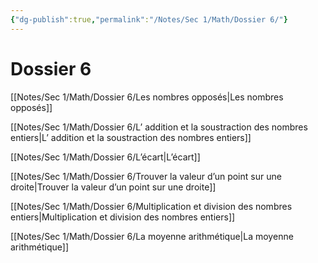 ```yaml
---
{"dg-publish":true,"permalink":"/Notes/Sec 1/Math/Dossier 6/"}
---
```


# Dossier 6

[[Notes/Sec 1/Math/Dossier 6/Les nombres opposés\|Les nombres opposés]]

[[Notes/Sec 1/Math/Dossier 6/L’ addition et la soustraction des nombres entiers\|L’ addition et la soustraction des nombres entiers]]

[[Notes/Sec 1/Math/Dossier 6/L’écart\|L’écart]]

[[Notes/Sec 1/Math/Dossier 6/Trouver la valeur d’un point sur une droite\|Trouver la valeur d’un point sur une droite]]

[[Notes/Sec 1/Math/Dossier 6/Multiplication et division des nombres entiers\|Multiplication et division des nombres entiers]]

[[Notes/Sec 1/Math/Dossier 6/La moyenne arithmétique\|La moyenne arithmétique]]